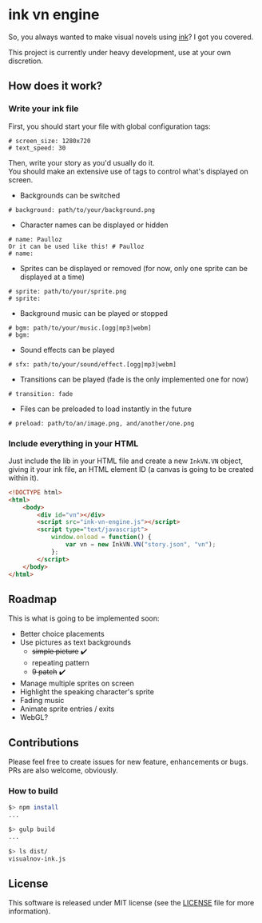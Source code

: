 # ink vn engine

So, you always wanted to make visual novels using [ink](https://github.com/inkle/ink)? I got you covered.  

This project is currently under heavy development, use at your own discretion.

## How does it work?

### Write your ink file

First, you should start your file with global configuration tags:
```
# screen_size: 1280x720
# text_speed: 30
```

Then, write your story as you'd usually do it.  
You should make an extensive use of tags to control what's displayed on screen.  

* Backgrounds can be switched
```
# background: path/to/your/background.png
```

* Character names can be displayed or hidden
```
# name: Paulloz
Or it can be used like this! # Paulloz
# name:
```

* Sprites can be displayed or removed (for now, only one sprite can be displayed at a time)
```
# sprite: path/to/your/sprite.png
# sprite: 
```

* Background music can be played or stopped
```
# bgm: path/to/your/music.[ogg|mp3|webm]
# bgm: 
```

* Sound effects can be played
```
# sfx: path/to/your/sound/effect.[ogg|mp3|webm]
```

* Transitions can be played (fade is the only implemented one for now)
```
# transition: fade
```

* Files can be preloaded to load instantly in the future
```
# preload: path/to/an/image.png, and/another/one.png
```

### Include everything in your HTML

Just include the lib in your HTML file and create a new `InkVN.VN` object, giving it your ink file, an HTML element ID (a canvas is going to be created within it).

```html
<!DOCTYPE html>
<html>
    <body>
        <div id="vn"></div>
        <script src="ink-vn-engine.js"></script>
        <script type="text/javascript">
            window.onload = function() {
                var vn = new InkVN.VN("story.json", "vn");
            };
        </script>
    </body>
</html>
```

## Roadmap

This is what is going to be implemented soon:

* Better choice placements
* Use pictures as text backgrounds
  * ~~simple picture~~ :heavy_check_mark:
  * repeating pattern
  * ~~9 patch~~ :heavy_check_mark:
* Manage multiple sprites on screen
* Highlight the speaking character's sprite
* Fading music
* Animate sprite entries / exits
* WebGL?

## Contributions

Please feel free to create issues for new feature, enhancements or bugs. PRs are also welcome, obviously.  

### How to build

```sh
$> npm install
...

$> gulp build
...

$> ls dist/
visualnov-ink.js

```

## License

This software is released under MIT license (see the [LICENSE](/LICENSE) file for more information).
